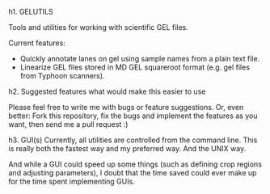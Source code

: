 
h1. GELUTILS

Tools and utilities for working with scientific GEL files.

Current features:
* Quickly annotate lanes on gel using sample names from a plain text file.
* Linearize GEL files stored in MD GEL squareroot format (e.g. gel files from Typhoon scanners).


h2. Suggested features what would make this easier to use

Please feel free to write me with bugs or feature suggestions.
Or, even better: Fork this repository, fix the bugs and
implement the features as you want, then send me a pull request :)


h3. GUI(s)
Currently, all utilities are controlled from the command line. 
This is really both the fastest way and my preferred way. And the UNIX way.

And while a GUI could speed up some things (such as defining crop regions 
and adjusting parameters), I doubt that the time saved could ever make
up for the time spent implementing GUIs.


